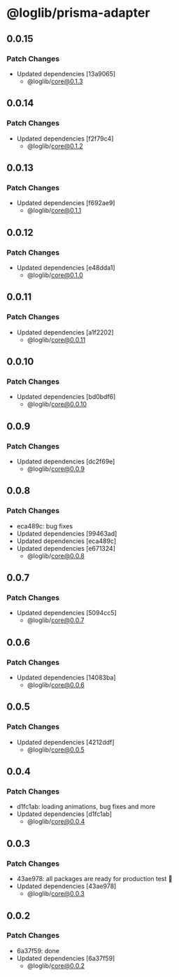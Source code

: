 # @loglib/prisma-adapter

## 0.0.15

### Patch Changes

- Updated dependencies [13a9065]
  - @loglib/core@0.1.3

## 0.0.14

### Patch Changes

- Updated dependencies [f2f79c4]
  - @loglib/core@0.1.2

## 0.0.13

### Patch Changes

- Updated dependencies [f692ae9]
  - @loglib/core@0.1.1

## 0.0.12

### Patch Changes

- Updated dependencies [e48dda1]
  - @loglib/core@0.1.0

## 0.0.11

### Patch Changes

- Updated dependencies [a1f2202]
  - @loglib/core@0.0.11

## 0.0.10

### Patch Changes

- Updated dependencies [bd0bdf6]
  - @loglib/core@0.0.10

## 0.0.9

### Patch Changes

- Updated dependencies [dc2f69e]
  - @loglib/core@0.0.9

## 0.0.8

### Patch Changes

- eca489c: bug fixes
- Updated dependencies [99463ad]
- Updated dependencies [eca489c]
- Updated dependencies [e671324]
  - @loglib/core@0.0.8

## 0.0.7

### Patch Changes

- Updated dependencies [5094cc5]
  - @loglib/core@0.0.7

## 0.0.6

### Patch Changes

- Updated dependencies [14083ba]
  - @loglib/core@0.0.6

## 0.0.5

### Patch Changes

- Updated dependencies [4212ddf]
  - @loglib/core@0.0.5

## 0.0.4

### Patch Changes

- d1fc1ab: loading animations, bug fixes and more
- Updated dependencies [d1fc1ab]
  - @loglib/core@0.0.4

## 0.0.3

### Patch Changes

- 43ae978: all packages are ready for production test 🚀
- Updated dependencies [43ae978]
  - @loglib/core@0.0.3

## 0.0.2

### Patch Changes

- 6a37f59: done
- Updated dependencies [6a37f59]
  - @loglib/core@0.0.2
